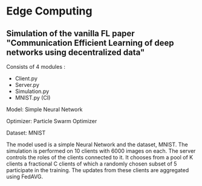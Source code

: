 # Edge Computing
## Simulation of the vanilla FL paper "Communication Efficient Learning of deep networks using decentralized data" 

Consists of 4 modules :
*  Client.py
*  Server.py
*  Simulation.py
*  MNIST.py (CI)

Model: Simple Neural Network 

Optimizer: Particle Swarm Optimizer 

Dataset: MNIST

The model used is a simple Neural Network and the dataset, MNIST. The simulation is performed on 10 clients with 6000 images on each. 
The server controls the roles of the clients connected to it. It chooses from a pool of K clients a fractional C clients of which a
randomly chosen subset of 5 participate in the training. The updates from these clients are aggregated using FedAVG. 
